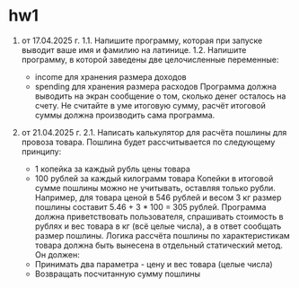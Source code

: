 # hw1
1. от 17.04.2025 г. 
  1.1. Напишите программу, которая при запуске выводит ваше имя и фамилию на латинице.
  1.2. Напишите программу, в которой заведены две целочисленные переменные:
    - income для хранения размера доходов
    - spending для хранения размера расходов
  Программа должна выводить на экран сообщение о том, сколько денег осталось на счету. Не считайте в уме итоговую сумму, расчёт итоговой суммы должна производить сама программа.

2. от 21.04.2025 г.
  2.1. Написать калькулятор для расчёта пошлины для провоза товара. Пошлина будет рассчитывается по следующему принципу:
    - 1 копейка за каждый рубль цены товара
    - 100 рублей за каждый килограмм товара
  Копейки в итоговой сумме пошлины можно не учитывать, оставляя только рубли. Например, для товара ценой в 546 рублей и весом 3 кг размер пошлины составит 5.46 + 3 * 100 = 305 рублей.
  Программа должна приветствовать пользователя, спрашивать стоимость в рублях и вес товара в кг (всё целые числа), а в ответ сообщать размер пошлины.
  Логика рассчёта пошлины по характеристикам товара должна быть вынесена в отдельный статический метод. Он должен:
    - Принимать два параметра - цену и вес товара (целые числа)
    - Возвращать посчитанную сумму пошлины
